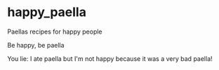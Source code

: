# happy_paella

Paellas recipes for happy people

Be happy, be paella

You lie: I ate paella but I'm not happy because it was a very bad paella! 
